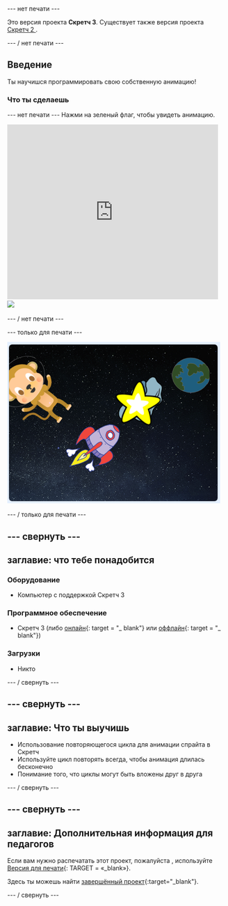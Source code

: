 \--- нет печати \---

Это версия проекта **Скретч 3**. Существует также версия проекта [Скретч 2 ](https://projects.raspberrypi.org/en/projects/lost-in-space-scratch2).

\--- / нет печати \---

## Введение

Ты научишся программировать свою собственную анимацию!

### Что ты сделаешь

\--- нет печати \--- Нажми на зеленый флаг, чтобы увидеть анимацию.

<div class="scratch-preview">
  <iframe allowtransparency="true" width="485" height="402" src="https://scratch.mit.edu/projects/embed/276873231/?autostart=false" frameborder="0" scrolling="no"></iframe>
  <img src="images/space-final.png">
</div>

\--- / нет печати \---

\--- только для печати \---

![Завершить проект](images/showcase_static.png)

\--- / только для печати \---

## \--- свернуть \---

## заглавие: что тебе понадобится

### Оборудование

- Компьютер с поддержкой Скретч 3

### Программное обеспечение

- Скретч 3 (либо [онлайн](http://rpf.io/scratchon){: target = "_ blank"} или [оффлайн](http://rpf.io/scratchoff){: target = "_ blank"})

### Загрузки

- Никто

\--- / свернуть \---

## \--- свернуть \---

## заглавие: Что ты выучишь

- Использование повторяющегося цикла для анимации спрайта в Скретч
- Используйте цикл повторять всегда, чтобы анимация длилась бесконечно
- Понимание того, что циклы могут быть вложены друг в друга

\--- / свернуть \---

## \--- свернуть \---

## заглавие: Дополнительная информация для педагогов

Если вам нужно распечатать этот проект, пожалуйста , используйте [Версия для печати](https://projects.raspberrypi.org/en/projects/lost-in-space/print){: TARGET = «_blank»}.

Здесь ты можешь найти [завершённый проект](http://rpf.io/p/en/lost-in-space-get){:target="_blank"}.

\--- / свернуть \---